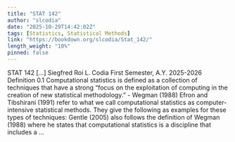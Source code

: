 ```yaml
---
title: "STAT 142"
author: "slcodia"
date: "2025-10-29T14:42:02Z"
tags: [Statistics, Statistical Methods]
link: "https://bookdown.org/slcodia/Stat_142/"
length_weight: "10%"
pinned: false
---
```


STAT 142 [...] Siegfred Roi L. Codia First Semester, A.Y. 2025-2026 Definition 0.1 Computational statistics is defined as a collection of techniques that have a strong “focus on the exploitation of computing in the creation of new statistical methodology.” - Wegman (1988) Efron and Tibshirani (1991) refer to what we call computational statistics as computer-intensive statistical methods. They give the following as examples for these types of techniques: Gentle (2005) also follows the definition of Wegman (1988) where he states that computational statistics is a discipline that includes a ...
